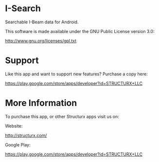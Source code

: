 I-Search
========

Searchable I-Beam data for Android.

This software is made available under the GNU Public License version 3.0:

http://www.gnu.org/licenses/gpl.txt


Support
=======

Like this app and want to support new features?  Purchase a copy here:  

https://play.google.com/store/apps/developer?id=STRUCTURX+LLC



More Information
================

To purchase this app, or other Structurx apps visit us on:

Website:

http://structurx.com/

Google Play:  

https://play.google.com/store/apps/developer?id=STRUCTURX+LLC
